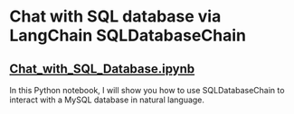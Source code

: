 # Chat with SQL database via LangChain SQLDatabaseChain

## [Chat_with_SQL_Database.ipynb](./Chat_with_SQL_Database.ipynb)

In this Python notebook, I will show you how to use SQLDatabaseChain to interact with a MySQL database in natural language.
